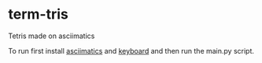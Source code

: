 # term-tris
Tetris made on asciimatics

To run first install [asciimatics](http://github.com/peterbrittain/asciimatics) and [keyboard](https://github.com/boppreh/keyboard)
and then run the main.py script.
